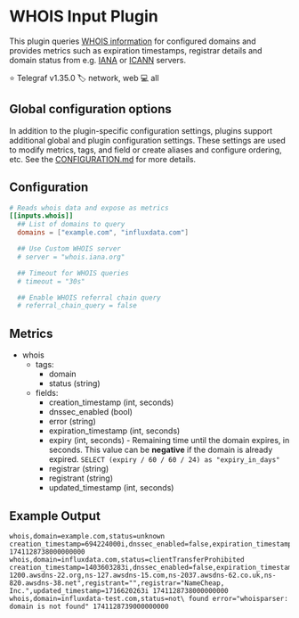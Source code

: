 # WHOIS Input Plugin

This plugin queries [WHOIS information][whois] for configured
domains and provides metrics such as expiration timestamps, registrar
details and domain status from e.g. [IANA][iana] or [ICANN][icann]
servers.

⭐ Telegraf v1.35.0
🏷️ network, web
💻 all

[whois]: https://datatracker.ietf.org/doc/html/rfc3912
[icann]: https://lookup.icann.org/
[iana]: https://www.iana.org/whois

## Global configuration options <!-- @/docs/includes/plugin_config.md -->

In addition to the plugin-specific configuration settings, plugins support
additional global and plugin configuration settings. These settings are used to
modify metrics, tags, and field or create aliases and configure ordering, etc.
See the [CONFIGURATION.md][CONFIGURATION.md] for more details.

[CONFIGURATION.md]: ../../../docs/CONFIGURATION.md#plugins

## Configuration

```toml @sample.conf
# Reads whois data and expose as metrics
[[inputs.whois]]
  ## List of domains to query
  domains = ["example.com", "influxdata.com"]

  ## Use Custom WHOIS server
  # server = "whois.iana.org"

  ## Timeout for WHOIS queries
  # timeout = "30s"

  ## Enable WHOIS referral chain query
  # referral_chain_query = false
```

## Metrics

- whois
  - tags:
    - domain
    - status (string)
  - fields:
    - creation_timestamp (int, seconds)
    - dnssec_enabled (bool)
    - error (string)
    - expiration_timestamp (int, seconds)
    - expiry (int, seconds) - Remaining time until the domain expires, in seconds.
        This value can be **negative** if the domain is already expired.
        `SELECT (expiry / 60 / 60 / 24) as "expiry_in_days"`
    - registrar (string)
    - registrant (string)
    - updated_timestamp (int, seconds)

## Example Output

```text
whois,domain=example.com,status=unknown creation_timestamp=694224000i,dnssec_enabled=false,expiration_timestamp=0i,expiry=0i,name_servers="",registrant="",registrar="",updated_timestamp=0i 1741128738000000000
whois,domain=influxdata.com,status=clientTransferProhibited creation_timestamp=1403603283i,dnssec_enabled=false,expiration_timestamp=1750758483i,expiry=9629744i,name_servers="ns-1200.awsdns-22.org,ns-127.awsdns-15.com,ns-2037.awsdns-62.co.uk,ns-820.awsdns-38.net",registrant="",registrar="NameCheap, Inc.",updated_timestamp=1716620263i 1741128738000000000
whois,domain=influxdata-test.com,status=not\ found error="whoisparser: domain is not found" 1741128739000000000
```

